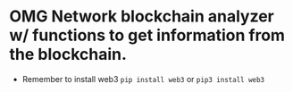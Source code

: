 # OMG Network blockchain analyzer w/ functions to get information from the blockchain.

* Remember to install web3
	`pip install web3` or `pip3 install web3`